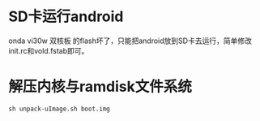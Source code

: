 
# SD卡运行android

onda vi30w 双核板 的flash坏了，只能把android放到SD卡去运行，简单修改init.rc和vold.fstab即可。

# 解压内核与ramdisk文件系统

	sh unpack-uImage.sh boot.img 

